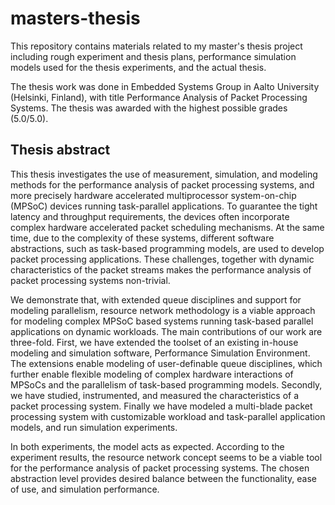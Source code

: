# masters-thesis
This repository contains materials related to my master's thesis project including rough experiment and thesis plans, performance simulation models used for the thesis experiments, and the actual thesis.

The thesis work was done in Embedded Systems Group in Aalto University (Helsinki, Finland), with title Performance Analysis of Packet Processing Systems. The thesis was awarded with the highest possible grades (5.0/5.0).

## Thesis abstract
This thesis investigates the use of measurement, simulation, and modeling methods for the performance analysis of packet processing systems, and more precisely hardware accelerated multiprocessor system-on-chip (MPSoC) devices running task-parallel applications. To guarantee the tight latency and throughput requirements, the devices often incorporate complex hardware accelerated packet scheduling mechanisms. At the same time, due to the complexity of these systems, different software abstractions, such as task-based programming models, are used to develop packet processing applications. These challenges, together with dynamic characteristics of the packet streams makes the performance analysis of packet processing systems non-trivial.

We demonstrate that, with extended queue disciplines and support for modeling parallelism, resource network methodology is a viable approach for modeling complex MPSoC based systems running task-based parallel applications on dynamic workloads. The main contributions of our work are three-fold. First, we have extended the toolset of an existing in-house modeling and simulation software, Performance Simulation Environment. The extensions enable modeling of user-definable queue disciplines, which further enable flexible modeling of complex hardware interactions of MPSoCs and the parallelism of task-based programming models. Secondly, we have studied, instrumented, and measured the characteristics of a packet processing system. Finally we have modeled a multi-blade packet processing system with customizable workload and task-parallel application models, and run simulation experiments.

In both experiments, the model acts as expected. According to the experiment results, the resource network concept seems to be a viable tool for the performance analysis of packet processing systems. The chosen abstraction level provides desired balance between the functionality, ease of use, and simulation performance.
